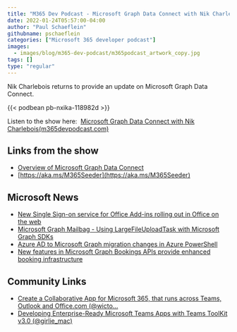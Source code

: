 ```yaml
---
title: "M365 Dev Podcast - Microsoft Graph Data Connect with Nik Charlebois"
date: 2022-01-24T05:57:00-04:00
author: "Paul Schaeflein"
githubname: pschaeflein
categories: ["Microsoft 365 developer podcast"]
images:
  - images/blog/m365-dev-podcast/m365podcast_artwork_copy.jpg
tags: []
type: "regular"
---
```


Nik Charlebois returns to provide an update on Microsoft Graph Data Connect.

{{< podbean pb-nxika-118982d >}}

Listen to the show here:  [Microsoft Graph Data Connect with Nik Charlebois(m365devpodcast.com)](https://www.m365devpodcast.com/e/microsoft-graph-data-connect-with-nik-charlebois/)

## Links from the show

*   [Overview of Microsoft Graph Data Connect](https://docs.microsoft.com/en-us/graph/data-connect-concept-overview?WT.mc_id=M365-MVP-4025164)
*   [https://aka.ms/M365Seeder](https://aka.ms/M365Seeder)

## Microsoft News 

*   [New Single Sign-on service for Office Add-ins rolling out in Office on the web](https://devblogs.microsoft.com/microsoft365dev/new-single-sign-on-service-for-office-add-ins-rolling-out-in-office-on-the-web/?WT.mc_id=M365-MVP-4025164)
*   [Microsoft Graph Mailbag - Using LargeFileUploadTask with Microsoft Graph SDKs](https://devblogs.microsoft.com/microsoft365dev/microsoft-graph-mailbag-using-largefileuploadtask-with-sdks/?WT.mc_id=M365-MVP-4025164)
*   [Azure AD to Microsoft Graph migration changes in Azure PowerShell](https://docs.microsoft.com/en-us/powershell/azure/azps-msgraph-migration-changes?view=azps-7.0.0?WT.mc_id=M365-MVP-4025164)
*   [New features in Microsoft Graph Bookings APIs provide enhanced booking infrastructure](https://devblogs.microsoft.com/microsoft365dev/new-features-in-microsoft-graph-bookings-apis-provide-enhanced-booking-infrastructure/?WT.mc_id=M365-MVP-4025164)


## Community Links 

*   [Create a Collaborative App for Microsoft 365, that runs across Teams, Outlook and Office.com (@wicto...](https://www.wictorwilen.se/blog/create-a-collaborative-m365-app/)
*   [Developing Enterprise-Ready Microsoft Teams Apps with Teams ToolKit v3.0 (@girlie\_mac)](https://dev.to/azure/developing-enterprise-ready-microsoft-teams-apps-with-teams-toolkit-v30-o87)
    